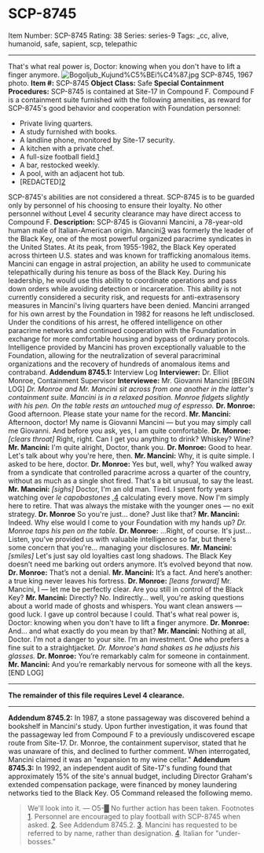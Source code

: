 # SCP-8745
Item Number: SCP-8745
Rating: 38
Series: series-9
Tags: _cc, alive, humanoid, safe, sapient, scp, telepathic

---

That's what real power is, Doctor: knowing when you don't have to lift a finger anymore.
![Bogoljub_Kujund%C5%BEi%C4%87.jpg](https://upload.wikimedia.org/wikipedia/commons/6/6b/Bogoljub_Kujund%C5%BEi%C4%87.jpg)
SCP-8745, 1967 photo.
**Item #:** SCP-8745
**Object Class:** Safe
**Special Containment Procedures:** SCP-8745 is contained at Site-17 in Compound F. Compound F is a containment suite furnished with the following amenities, as reward for SCP-8745's good behavior and cooperation with Foundation personnel:
  * Private living quarters.
  * A study furnished with books.
  * A landline phone, monitored by Site-17 security.
  * A kitchen with a private chef.
  * A full-size football field.[1](javascript:;)
  * A bar, restocked weekly.
  * A pool, with an adjacent hot tub.
  * [REDACTED][2](javascript:;)

SCP-8745's abilities are not considered a threat. SCP-8745 is to be guarded only by personnel of his choosing to ensure their loyalty. No other personnel without Level 4 security clearance may have direct access to Compound F.
**Description:** SCP-8745 is Giovanni Mancini, a 78-year-old human male of Italian-American origin. Mancini[3](javascript:;) was formerly the leader of the Black Key, one of the most powerful organized paracrime syndicates in the United States. At its peak, from 1955-1982, the Black Key operated across thirteen U.S. states and was known for trafficking anomalous items.
Mancini can engage in astral projection, an ability he used to communicate telepathically during his tenure as boss of the Black Key. During his leadership, he would use this ability to coordinate operations and pass down orders while avoiding detection or incarceration. This ability is not currently considered a security risk, and requests for anti-extrasensory measures in Mancini's living quarters have been denied.
Mancini arranged for his own arrest by the Foundation in 1982 for reasons he left undisclosed. Under the conditions of his arrest, he offered intelligence on other paracrime networks and continued cooperation with the Foundation in exchange for more comfortable housing and bypass of ordinary protocols. Intelligence provided by Mancini has proven exceptionally valuable to the Foundation, allowing for the neutralization of several paracriminal organizations and the recovery of hundreds of anomalous items and contraband.
**Addendum 8745.1:** Interview Log
**Interviewer:** Dr. Elliot Monroe, Containment Supervisor
**Interviewee:** Mr. Giovanni Mancini
[BEGIN LOG]
_Dr. Monroe and Mr. Mancini sit across from one another in the latter's containment suite. Mancini is in a relaxed position. Monroe fidgets slightly with his pen. On the table rests an untouched mug of espresso._
**Dr. Monroe:** Good afternoon. Please state your name for the record.
**Mr. Mancini:** Afternoon, doctor! My name is Giovanni Mancini — but you may simply call me Giovanni. And before you ask, yes, I am quite comfortable.
**Dr. Monroe:** _[clears throat]_ Right, right. Can I get you anything to drink? Whiskey? Wine?
**Mr. Mancini:** I'm quite alright, Doctor, thank you.
**Dr. Monroe:** Good to hear. Let's talk about why you're here, then.
**Mr. Mancini:** Why, it is quite simple. I asked to be here, doctor.
**Dr. Monroe:** Yes but, well, why? You walked away from a syndicate that controlled paracrime across a quarter of the country, without as much as a single shot fired. That's a bit unusual, to say the least.
**Mr. Mancini:** _[sighs]_ Doctor, I'm an old man. Tired. I spent forty years watching over _le capobastones_ ,[4](javascript:;) calculating every move. Now I'm simply here to retire. That was always the mistake with the younger ones — no exit strategy.
**Dr. Monroe** So you're just… done? Just like that?
**Mr. Mancini:** Indeed. Why else would I come to your Foundation with my hands up?
_Dr. Monroe taps his pen on the table._
**Dr. Monroe:** …Right, of course. It's just… Listen, you've provided us with valuable intelligence so far, but there's some concern that you're… managing your disclosures.
**Mr. Mancini:** _[smiles]_ Let's just say old loyalties cast long shadows. The Black Key doesn’t need me barking out orders anymore. It’s evolved beyond that now.
**Dr. Monroe:** That’s not a denial.
**Mr. Mancini:** It’s a fact. And here’s another: a true king never leaves his fortress.
**Dr. Monroe:** _[leans forward]_ Mr. Mancini, I — let me be perfectly clear. Are you still in control of the Black Key?
**Mr. Mancini:** Directly? No. Indirectly… well, you're asking questions about a world made of ghosts and whispers. You want clean answers — good luck. I gave up control because I could. That's what real power is, Doctor: knowing when you don't have to lift a finger anymore.
**Dr. Monroe:** And… and what exactly do you mean by that?
**Mr. Mancini:** Nothing at all, Doctor. I’m not a danger to your site. I’m an investment. One who prefers a fine suit to a straightjacket.
_Dr. Monroe's hand shakes as he adjusts his glasses._
**Dr. Monroe:** You’re remarkably calm for someone in containment.
**Mr. Mancini:** And you’re remarkably nervous for someone with all the keys.
[END LOG]
* * *
**The remainder of this file requires Level 4 clearance.**
* * *
**Addendum 8745.2:** In 1987, a stone passageway was discovered behind a bookshelf in Mancini's study. Upon further investigation, it was found that the passageway led from Compound F to a previously undiscovered escape route from Site-17. Dr. Monroe, the containment supervisor, stated that he was unaware of this, and declined to further comment. When interrogated, Mancini claimed it was an "expansion to my wine cellar."
**Addendum 8745.3:** In 1992, an independent audit of Site-17's funding found that approximately 15% of the site's annual budget, including Director Graham's extended compensation package, were financed by money laundering networks tied to the Black Key. O5 Command released the following memo.
> We'll look into it. — O5-█
No further action has been taken.
Footnotes
[1](javascript:;). Personnel are encouraged to play football with SCP-8745 when asked.
[2](javascript:;). See Addendum 8745.2.
[3](javascript:;). Mancini has requested to be referred to by name, rather than designation.
[4](javascript:;). Italian for "under-bosses."